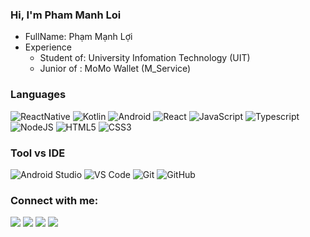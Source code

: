 ### Hi, I'm Pham Manh Loi

- FullName: Phạm Mạnh Lợi
- Experience
    * Student of: University Infomation Technology (UIT)
    * Junior of : MoMo Wallet (M_Service)

### Languages
![ReactNative](http://img.shields.io/badge/-React_Native-20232A?style=flat&logo=react&logoColor=61DAFB)
![Kotlin](https://img.shields.io/badge/kotlin-%237F52FF.svg?style=for-the-badge&logo=kotlin&logoColor=white)
![Android](http://img.shields.io/badge/-Android-08c271?style=flat-&logo=android&logoColor=ffffff)
![React](http://img.shields.io/badge/-React-20232A?style=flat&logo=react&logoColor=61DAFB)
![JavaScript](https://img.shields.io/badge/-JavaScript-%23F7DF1C?style=flat-&logo=javascript&logoColor=000000&labelColor=%23F7DF1C&color=%23FFCE5A)
![Typescript](http://img.shields.io/badge/-Typescript-0078D6?style=flat-&logo=typescript&logoColor=ffffff)
![NodeJS](https://img.shields.io/badge/node.js-6DA55F?style=for-the-badge&logo=node.js&logoColor=white)
![HTML5](https://img.shields.io/badge/-HTML5-%23E44D27?style=flat-&logo=html5&logoColor=ffffff)
![CSS3](https://img.shields.io/badge/-CSS3-%231572B6?style=flat-&logo=css3)

### Tool vs IDE
![Android Studio](https://img.shields.io/badge/Android%20Studio-3DDC84.svg?style=for-the-badge&logo=android-studio&logoColor=white)
![VS Code](http://img.shields.io/badge/-VS%20Code-007ACC?style=flat-&logo=visual-studio-code&logoColor=ffffff)
![Git](https://img.shields.io/badge/-Git-%23F05032?style=flat-&logo=git&logoColor=%23ffffff)
![GitHub](https://img.shields.io/badge/-GitHub-181717?style=flat-&logo=github)
### Connect with me:
<p>
  <a target="_blank" href="https://www.linkedin.com/in/loi-pham-manh-9716a2207/"><img src="https://img.shields.io/badge/-nguyenphuc1040-0077B5?style=flat&logo=Linkedin&logoColor=white"/></a>
  <a target="_blank" href="mailto:manhloi0505@gmail.com"><img src="https://img.shields.io/badge/-manhloi0505@gmail.com-D14836?style=flat&logo=Gmail&logoColor=white"/></a>
  <a target="_blank" href="https://www.facebook.com/manhloi551/"><img src="https://img.shields.io/badge/-manhloi5501-1877F2?style=flat&logo=Facebook&logoColor=white"/></a>
  <a target="_blank" href="https://www.instagram.com/p.manhloi/"><img src="https://img.shields.io/badge/-p.manhloi-1877F2?style=flat&logo=Facebook&logoColor=white"/></a>
</p>


